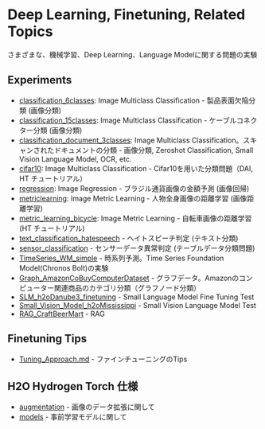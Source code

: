 # Deep Learning, Finetuning, Related Topics
さまざまな、機械学習、Deep Learning、Language Modelに関する問題の実験

## Experiments
 - [classification_6classes](./classification_6classes): Image Multiclass Classification - 製品表面欠陥分類 (画像分類)
 - [classification_15classes](./classification_15classes): Image Multiclass Classification - ケーブルコネクター分類 (画像分類)
 - [classification_document_3classes](./classification_document_3classes): Image Multiclass Classification。スキャンされたドキュメントの分類 -  画像分類, Zeroshot Classification, Small Vision Language Model, OCR, etc. 
 - [cifar10](./cifar10): Image Multiclass Classification - Cifar10を用いた分類問題（DAI, HT チュートリアル）
 - [regression](./regression): Image Regression - ブラジル通貨画像の金額予測 (画像回帰)
 - [metriclearning](./metriclearning): Image Metric Learning - 人物全身画像の距離学習 (画像距離学習)
 - [metric_learning_bicycle](./metric_learning_bicycle): Image Metric Learning - 自転車画像の距離学習 (HT チュートリアル)
 - [text_classification_hatespeech](./text_classification_hatespeech) - ヘイトスピーチ判定 (テキスト分類)
 - [sensor_classification](./sensor_classification) - センサーデータ異常判定 (テーブルデータ分類問題)
 - [TimeSeries_WM_simple](./TimeSeries_WM_simple) - 時系列予測。Time Series Foundation Model(Chronos Bolt)の実験
 - [Graph_AmazonCoBuyComputerDataset](./Graph_AmazonCoBuyComputerDataset) - グラフデータ。Amazonのコンピューター関連商品のカテゴリ分類（グラフノード分類）
 - [SLM_h2oDanube3_finetuning](./SLM_h2oDanube3_finetuning) - Small Language Model Fine Tuning Test
 - [Small_Vision_Model_h2oMississippi](./Small_Vision_Model_h2oMississippi) - Small Vision Language Model Test
 - [RAG_CraftBeerMart](./RAG_CraftBeerMart) - RAG


## Finetuning Tips
 - [Tuning_Approach.md](./Tuning_Approach.md) - ファインチューニングのTips


## H2O Hydrogen Torch 仕様
 - [augmentation](./augmentation) - 画像のデータ拡張に関して
 - [models](./models) - 事前学習モデルに関して
